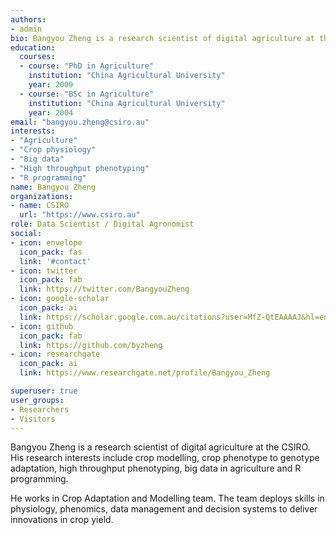 ```yaml
---
authors:
- admin
bio: Bangyou Zheng is a research scientist of digital agriculture at the CSIRO.
education:
  courses:
  - course: "PhD in Agriculture"
    institution: "China Agricultural University"
    year: 2009
  - course: "BSc in Agriculture"
    institution: "China Agricultural University"
    year: 2004
email: "bangyou.zheng@csiro.au"
interests:
- "Agriculture"
- "Crop physiology"
- "Big data"
- "High throughput phenotyping"
- "R programming"
name: Bangyou Zheng
organizations:
- name: CSIRO
  url: "https://www.csiro.au"
role: Data Scientist / Digital Agronomist
social:
- icon: envelope
  icon_pack: fas
  link: '#contact'
- icon: twitter
  icon_pack: fab
  link: https://twitter.com/BangyouZheng
- icon: google-scholar
  icon_pack: ai
  link: https://scholar.google.com.au/citations?user=MfZ-QtEAAAAJ&hl=en
- icon: github
  icon_pack: fab
  link: https://github.com/byzheng
- icon: researchgate
  icon_pack: ai
  link: https://www.researchgate.net/profile/Bangyou_Zheng

superuser: true
user_groups:
- Researchers
- Visitors
---
```


Bangyou Zheng is a research scientist of digital agriculture at the CSIRO. His research interests include crop modelling, crop phenotype to genotype adaptation, high throughput phenotyping, big data in agriculture and R programming. 


He works in Crop Adaptation and Modelling team. The team deploys skills in physiology, phenomics, data management and decision systems to deliver innovations in crop yield.
